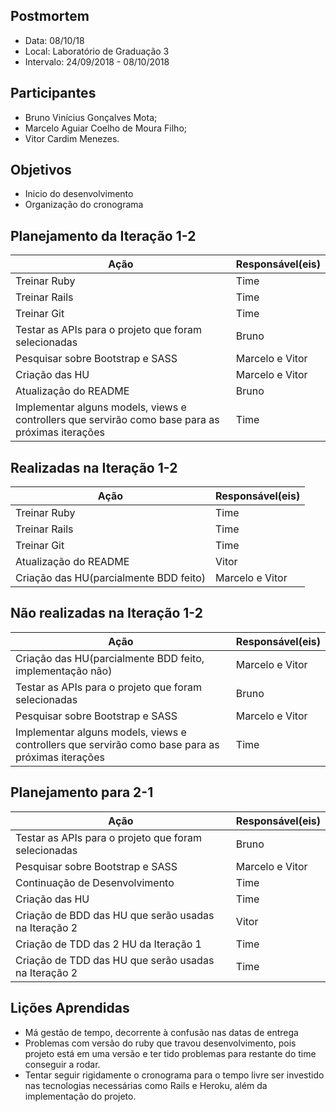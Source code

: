 ## Postmortem
* Data: 08/10/18
* Local: Laboratório de Graduação 3
* Intervalo: 24/09/2018 - 08/10/2018
## Participantes
  * Bruno Vinícius Gonçalves Mota;
  * Marcelo Aguiar Coelho de Moura Filho;
  * Vitor Cardim Menezes. 
## Objetivos
* Inicio do desenvolvimento
* Organização do cronograma
## Planejamento da Iteração 1-2
| Ação | Responsável(eis) |
|----------|----------|
| Treinar Ruby           | Time     |
| Treinar Rails          | Time     |
| Treinar Git            | Time     |
| Testar as APIs para o projeto que foram selecionadas | Bruno |
| Pesquisar sobre Bootstrap e SASS  | Marcelo e Vitor |
| Criação das HU | Marcelo e Vitor |
| Atualização do README | Bruno |
| Implementar alguns models, views e controllers que servirão como base para as próximas iterações| Time |
## Realizadas na Iteração 1-2
| Ação | Responsável(eis) |
|----------|----------|
| Treinar Ruby           | Time     |
| Treinar Rails          | Time     |
| Treinar Git            | Time     |
| Atualização do README | Vitor |
| Criação das HU(parcialmente BDD feito) | Marcelo e Vitor |
## Não realizadas na Iteração 1-2
| Ação | Responsável(eis) |
|----------|----------|
| Criação das HU(parcialmente BDD feito, implementação não) | Marcelo e Vitor |
| Testar as APIs para o projeto que foram selecionadas | Bruno |
| Pesquisar sobre Bootstrap e SASS  | Marcelo e Vitor |
| Implementar alguns models, views e controllers que servirão como base para as próximas iterações| Time |
## Planejamento para 2-1
| Ação | Responsável(eis) |
|----------|----------|
| Testar as APIs para o projeto que foram selecionadas | Bruno |
| Pesquisar sobre Bootstrap e SASS  | Marcelo e Vitor |
| Continuação de Desenvolvimento | Time |
| Criação das HU | Time |
| Criação de BDD das HU que serão usadas na Iteração 2 | Vitor |
| Criação de TDD das 2 HU da Iteração 1 | Time |
| Criação de TDD das HU que serão usadas na Iteração 2 | Time |

## Lições Aprendidas
* Má gestão de tempo, decorrente à confusão nas datas de entrega
* Problemas com versão do ruby que travou desenvolvimento, pois projeto está em uma versão e ter tido problemas para restante do time conseguir a rodar.
* Tentar seguir rigidamente o cronograma para o tempo livre ser investido nas tecnologias necessárias como Rails e Heroku, além da implementação do projeto.
